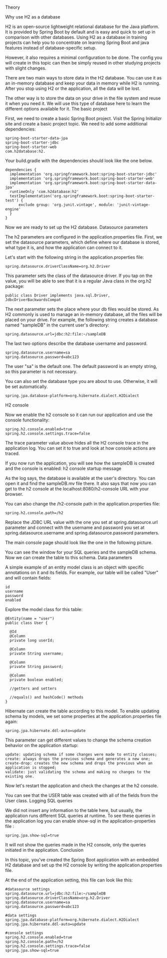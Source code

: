 Theory

Why use H2 as a database

H2 is an open-source lightweight relational database for the Java platform. It is provided by Spring Boot by default and is easy and quick to set up in comparison with other databases. Using H2 as a database in training projects can help you to concentrate on learning Spring Boot and java features instead of database-specific setup.

However, it also requires a minimal configuration to be done. The config you will create in this topic can then be simply reused in other studying projects with slight changes.

There are two main ways to store data in the H2 database. You can use it as an in-memory database and keep your data in memory while H2 is running. After you stop using H2 or the application, all the data will be lost.

The other way is to store the data on your drive in the file system and reuse it when you need it. We will use this type of database here to learn the different options available for it.
The basic project

First, we need to create a basic Spring Boot project. Visit the Spring Initializr site and create a basic project topic. We need to add some additional dependencies:

    spring-boot-starter-data-jpa
    spring-boot-starter-jdbc
    spring-boot-starter-web
    com.h2database:h2.

Your build.gradle with the dependencies should look like the one below.

    dependencies {
      implementation 'org.springframework.boot:spring-boot-starter-jdbc'
      implementation 'org.springframework.boot:spring-boot-starter-web'
      implementation 'org.springframework.boot:spring-boot-starter-data-jpa'
      runtimeOnly 'com.h2database:h2'
      testImplementation('org.springframework.boot:spring-boot-starter-test') {
          exclude group: 'org.junit.vintage', module: 'junit-vintage-engine'
      }
    }

Now we are ready to set up the H2 database.
Datasource parameters

The h2 parameters are configured in the application.properties file. First, we set the datasource parameters, which define where our database is stored, what type it is, and how the application can connect to it.

Let's start with the following string in the application.properties file:

    spring.datasource.driverClassName=org.h2.Driver

This parameter sets the class of the datasource driver. If you tap on the value, you will be able to see that it is a regular Java class in the org.h2 package:

    public class Driver implements java.sql.Driver, JdbcDriverBackwardsCompat

The next parameter sets the place where your db files would be stored. As H2 commonly is used to manage an in-memory database, all the files will be placed on your drive. For example, the following string creates a database named "sampleDB" in the current user's directory:

    spring.datasource.url=jdbc:h2:file:~/sampleDB

The last two options describe the database username and password.

    spring.datasource.username=sa
    spring.datasource.password=abc123

The user "sa" is the default one. The default password is an empty string, so this parameter is not necessary.

You can also set the database type you are about to use. Otherwise, it will be set automatically.

    spring.jpa.database-platform=org.hibernate.dialect.H2Dialect

H2 console

Now we enable the h2 console so it can run our application and use the console functionality:

    spring.h2.console.enabled=true
    spring.h2.console.settings.trace=false

The trace parameter value above hides all the H2 console trace in the application log. You can set it to true and look at how console actions are traced.

If you now run the application, you will see how the sampleDB is created and the console is enabled:
h2 console startup message

As the log says, the database is available at the user's directory. You can open it and find the sampleDB.mv file there. It also says that now you can get to the h2 console at the localhost:8080/h2-console URL with your browser.

You can also change the /h2-console path in the application.properties file:

    spring.h2.console.path=/h2

Replace the JDBC URL value with the one you set at spring.datasource.url parameter and connect with the username and password you set at spring.datasource.username and spring.datasource.password parameters.

The main console page should look like the one in the following picture.

You can see the window for your SQL queries and the sampleDB schema. Now we can create the table to this schema.
Data parameters

A simple example of an entity model class is an object with specific annotations on it and its fields. For example, our table will be called "User" and will contain fields:

    id
    username
    password
    enabled

Explore the model class for this table:

    @Entity(name = "user")
    public class User {

      @Id
      @Column
      private long userId;

      @Column
      private String username;

      @Column
      private String password;

      @Column
      private boolean enabled;

      //getters and setters

      //equals() and hashCode() methods
    }

Hibernate can create the table according to this model. To enable updating schema by models, we set some properties at the application.properties file again:

    spring.jpa.hibernate.ddl-auto=update

This parameter can get different values to change the schema creation behavior on the application startup:

    update: updating schema if some changes were made to entity classes;
    create: always drops the previous schema and generates a new one;
    create-drop: creates the new schema and drops the previous when an application is stopped;
    validate: just validating the schema and making no changes to the existing one.

Now let's restart the application and check the changes at the h2 console.

You can see that the USER table was created with all of the fields from the User class.
Logging SQL queries

We did not insert any information to the table here, but usually, the application runs different SQL queries at runtime. To see these queries in the application log you can enable show-sql in the application-properties file :

    spring.jpa.show-sql=true

It will not show the queries made in the H2 console, only the queries initiated in the application.
Conclusion

In this topic, you've created the Spring Boot application with an embedded H2 database and set up the H2 console by writing the application.properties file.

At the end of the application setting, this file can look like this:

    #datasource settings
    spring.datasource.url=jdbc:h2:file:~/sampleDB
    spring.datasource.driverClassName=org.h2.Driver
    spring.datasource.username=sa
    spring.datasource.password=abc123

    #data settings
    spring.jpa.database-platform=org.hibernate.dialect.H2Dialect
    spring.jpa.hibernate.ddl-auto=update

    #console settings
    spring.h2.console.enabled=true
    spring.h2.console.path=/h2
    spring.h2.console.settings.trace=false
    spring.jpa.show-sql=true
